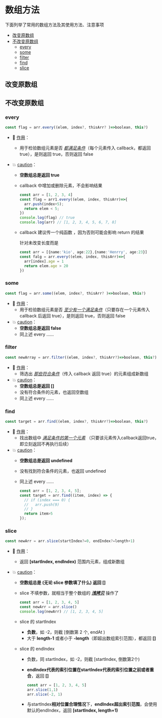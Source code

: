 # 数组方法

下面列举了常用的数组方法及其使用方法、注意事项

* [改变原数组](#改变原数组)
* [不改变原数组](#不改变原数组)
  * [every](#every)
  * [some](#some)
  * [filter](#filter)
  * [find](#find)
  * [slice](#slice)



## 改变原数组






## 不改变原数组



### every

```typescript
const flag = arr.every((elem, index?, thisArr? )=>boolean, this?)
```



- :wrench: <u>作用</u>： 

  - 用于检验数组元素是否 *<u>都满足条件</u>*（每个元素传入 callback，都返回 true），是则返回 true，否则返回 false

- :boom: <u>caution</u>：
  - **空数组总是返回 true**

  - callback 中增加或删除元素，不会影响结果

    ```typescript
    const arr = [1, 2, 3, 4]
    const flag = arr1.every((elem, index, thisArr)=>{
      arr.push(index+5);
      return elem < 5;
    })
    console.log(flag) // true
    console.log(arr) // [1, 2, 3, 4, 5, 6, 7, 8]
    ```

  - callback 建议传一个纯函数 ，因为否则可能会影响 return 的结果

    针对未改变长度而是

    ```typescript
    const arr = [{name:'kio', age:22},{name:'Henrry', age:23}]
    const falg = arr.every((elem, index, thisArr)=>{
      arr[index].age = 1
      return elem.age > 20
    })
    ```






### some

```typescript
const flag = arr.some((elem, index?, thisArr? )=>boolean, this?)
```



- :wrench: <u>作用</u>： 
  - 用于检验数组元素是否 *<u>至少有一个满足条件</u>*（只要存在一个元素传入 callback 后返回 true），是则返回  true，否则返回  false
- :boom: <u>caution</u>：
  - **空数组总是返回 false**
  - 同上述 every ……





### filter

```typescript
const newArray = arr.filter((elem, index?, thisArr?)=>boolean, this?)
```



- :wrench: <u>作用</u>：
  - 筛选出 *<u>那些符合条件</u>*（传入 callback 返回 true）的元素组成新数组
- :boom: <u>caution</u>：
  - **空数组总是返回 []**
  - 没有符合条件的元素，也返回空数组
  - 同上述 every ……






### find

```typescript
const target = arr.find((elem, index?, thisArr?)=>boolean, this?)
```



- :wrench: <u>作用</u>：
  - 找出数组中 *<u>满足条件的第一个元素</u>* （只要该元素传入callback返回true，即立刻返回不再执行后续）
- :boom: <u>caution</u>：
  - **空数组总是返回 undefined**
  
  - 没有找到符合条件的元素，也返回 undefined
  
  - 同上述 every ……
  
    ```typescript
    const arr = [1, 2, 3, 4, 5];
    const target = arr.find((item, index) => {
      // if (index === 0) {
      //   arr.push(9)
      // }
      return item>5
    });
    ```





### slice

```typescript
const newArr = arr.slice(startIndex?=0, endIndex?=length+1)
```



- :wrench: <u>作用</u>：
  - 返回 **[startIndex, endIndex)** 范围内元素，组成新数组

- :boom: <u>caution</u>：

  - **空数组总是 (无论 slice 参数填了什么) 返回 []**

  - slice 不填参数，就相当于整个数组的 <u>***浅拷贝***</u> 操作了

    ```typescript
    const arr = [1, 2, 3, 4, 5]
    const newArr = arr.slice()
    console.log(newArr) // [1, 2, 3, 4, 5]
    ```

  - slice 的 startIndex

    -  **负数**，如 -2，则截 [倒数第 2 个, endAt )
    - 大于 **length-1** 或者小于 **-length**（即超出数组索引范围），都返回 **[]**

  - slice 的 endIndex

    - 负数，同 startIndex，如 -2，则截 [startIndex, 倒数第2个)

    - **endIndex代表的索引位置在startIndex代表的索引位置之前或者重合**，返回 **[]**

      ```typescript
      const arr = [1, 2, 3, 4, 5]
      arr.slice(1,1)
      arr.slice(-2, 1)
      ```

    - 与startIndex**相对位置合理情况**下，**endIndex超出索引范围**，会使用默认的endIndex，返回 **[startIndex, length+1)**
